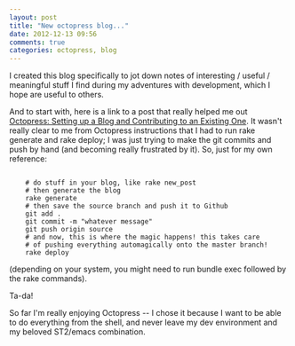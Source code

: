 ```yaml
---
layout: post
title: "New octopress blog..."
date: 2012-12-13 09:56
comments: true
categories: octopress, blog
---
```


I created this blog specifically to jot down notes of interesting / useful / meaningful stuff I find during my adventures with development, which I hope are useful to others.

And to start with, here is a link to a post that really helped me out [Octopress: Setting up a Blog and Contributing to an Existing One](http://code.dblock.org/octopress-setting-up-a-blog-and-contributing-to-an-existing-one). It wasn't really clear to me from Octopress instructions that I had to run rake generate and rake deploy; I was just trying to make the git commits and push by hand (and becoming really frustrated by it). So, just for my own reference:

<pre><code>
	# do stuff in your blog, like rake new_post
	# then generate the blog
	rake generate
	# then save the source branch and push it to Github
	git add .
	git commit -m "whatever message"
	git push origin source
	# and now, this is where the magic happens! this takes care
	# of pushing everything automagically onto the master branch!
	rake deploy
</code></pre>

(depending on your system, you might need to run bundle exec followed by the rake commands).

Ta-da!

So far I'm really enjoying Octopress -- I chose it because I want to be able to do everything from the shell, and never leave my dev environment and my beloved ST2/emacs combination.
